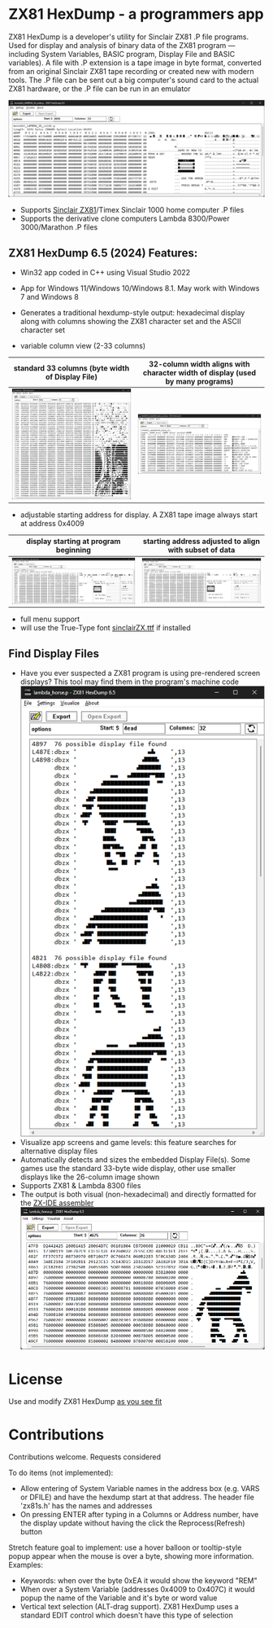# ZX81 HexDump - a programmers app

ZX81 HexDump is a developer's utility for Sinclair ZX81 .P file programs. Used for display and analysis of binary data of the ZX81 program &mdash; including System Variables, BASIC program, Display File and BASIC variables). A file with .P extension is a tape image in byte format, converted from an original Sinclair ZX81 tape recording or created new with modern tools. The .P file can be sent out a big computer's sound card to the actual ZX81 hardware, or the .P file can be run in an emulator

![shows hexadecimal and string data](./images/8300.png)
* Supports <a href='https://www.bing.com/search?q=Sinclair+ZX81'>Sinclair ZX81</a>/Timex Sinclair 1000 home computer .P files
* Supports the derivative clone computers Lambda 8300/Power 3000/Marathon .P files

## ZX81 HexDump 6.5 (2024) Features:
* Win32 app coded in C++ using Visual Studio 2022
* App for Windows 11/Windows 10/Windows 8.1. May work with Windows 7 and Windows 8
* Generates a traditional hexdump-style output: hexadecimal display along with columns showing the ZX81 character set and the ASCII character set

* variable column view (2-33 columns)

|standard 33 columns (byte width of Display File)|32-column width aligns with character width of display (used by many programs)|
|:-:|:-:|
|![Screenshot #1](./images/33-columns.png?raw=true)|![Screenshot #2](./images/32-columns.png?raw=true)|

* adjustable starting address for display. A ZX81 tape image always start at address 0x4009

|display starting at program beginning|starting address adjusted to align with subset of data|
|:-:|:-:|
|![Screenshot #3](./images/8300.png?raw=true)|![Screenshot #4](./images/8300_offset.png?raw=true)|

* full menu support
* will use the True-Type font <a href='https://www.sinclairzxworld.com/viewtopic.php?p=14973#p14973'>sinclairZX.ttf</a> if installed

## Find Display Files
* Have you ever suspected a ZX81 program is using pre-rendered screen displays? This tool may find them in the program's machine code
![Displays screen data](./images/Alternate_display_files.png)
* Visualize app screens and game levels: this feature searches for alternative display files
* Automatically detects and sizes the embedded Display File(s). Some games use the standard 33-byte wide display, other use smaller displays like the 26-column image shown
* Supports ZX81 & Lambda 8300 files
* The output is both visual (non-hexadecimal) and directly formatted for the <a href='https://www.sinclairzxworld.com/viewtopic.php?f=6&t=1064'>ZX-IDE assembler<a/>
![](./images/26-columns.png)

# License
Use and modify ZX81 HexDump [as you see fit](UNLICENSE)

# Contributions
Contributions welcome. Requests considered

To do items (not implemented):
* Allow entering of System Variable names in the address box (e.g. VARS or DFILE) and have the hexdump start at that address. The header file 'zx81s.h' has the names and addresses
* On pressing ENTER after typing in a Columns or Address number, have the display update without having the click the Reprocess(Refresh) button

Stretch feature goal to implement: use a hover balloon or tooltip-style popup appear when the mouse is over a byte, showing more information. Examples:
* Keywords: when over the byte 0xEA it would show the keyword "REM"
* When over a System Variable (addresses 0x4009 to 0x407C) it would popup the name of the Variable and it's byte or word value
* Vertical text selection (ALT-drag support). ZX81 HexDump uses a standard EDIT control which doesn't have this type of selection